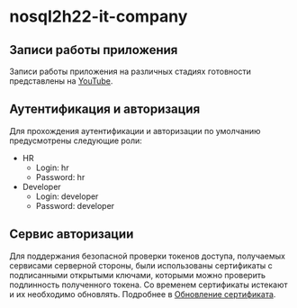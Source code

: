 # nosql2h22-it-company

## Записи работы приложения

Записи работы приложения на различных стадиях готовности представлены
на [YouTube](https://youtube.com/playlist?list=PLjMLyaIQ920moxvjiXnTMNEmCfav3ak-w).

## Аутентификация и авторизация

Для прохождения аутентификации и авторизации по умолчанию предусмотрены следующие роли:

* HR
    * Login: hr
    * Password: hr
* Developer
    * Login: developer
    * Password: developer

## Сервис авторизации

Для поддержания безопасной проверки токенов доступа, получаемых сервисами серверной стороны, были использованы
сертификаты с подписанными открытыми ключами, которыми можно проверить подлинность полученного токена. Со временем
сертификаты истекают и их необходимо обновлять. Подробнее в [Обновление сертификата](backend/README.md).
